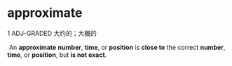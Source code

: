 # approximate

1 ADJ-GRADED 大约的；大概的

​	An **approximate** **number**, **time**, or **position** is **close to** the correct **number**, **time**, or **position**, but **is not exact**.

